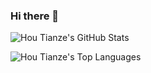 ### Hi there 👋

<!--
**houtianze/houtianze** is a ✨ _special_ ✨ repository because its `README.md` (this file) appears on your GitHub profile.

Here are some ideas to get you started:

- 🔭 I’m currently working on ...
- 🌱 I’m currently learning ...
- 👯 I’m looking to collaborate on ...
- 🤔 I’m looking for help with ...
- 💬 Ask me about ...
- 📫 How to reach me: ...
- 😄 Pronouns: ...
- ⚡ Fun fact: ...
-->

![Hou Tianze's GitHub Stats](https://github-readme-stats.vercel.app/api?username=houtianze&show_icons=true&count_private=true)

![Hou Tianze's Top Languages](https://github-readme-stats.vercel.app/api/top-langs?username=houtianze&layout=default)
